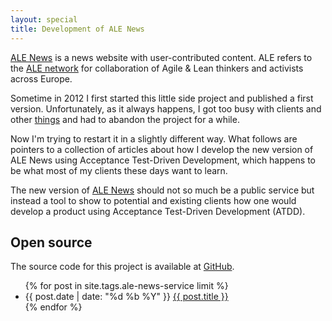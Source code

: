 ```yaml
---
layout: special
title: Development of ALE News
---
```

[ALE News](http://www.ale-news.com) is a news website with user-contributed content. ALE refers to the [ALE network](http://alenetwork.eu) for collaboration of Agile & Lean thinkers and activists across Europe.

Sometime in 2012 I first started this little side project and published a first version. Unfortunately, as it always happens, I got too busy with clients and other [things](/airtravel/) and had to abandon the project for a while. 

Now I'm trying to restart it in a slightly different way. What follows are pointers to a collection of articles about how I develop the new version of ALE News using Acceptance Test-Driven Development, which happens to be what most of my clients these days want to learn.

The new version of [ALE News](http://www.ale-news.com) should not so much be a public service but instead a tool to show to potential and existing clients how one would develop a product using Acceptance Test-Driven Development (ATDD).

## Open source
The source code for this project is available at [GitHub](https://github.com/snscaimito/ale-news-atdd).

<ul>
{% for post in site.tags.ale-news-service limit %}
	 <li>{{ post.date | date: "%d %b %Y" }} <a href="{{ post.url }}">{{ post.title }}</a></li>
{% endfor %}
</ul>

